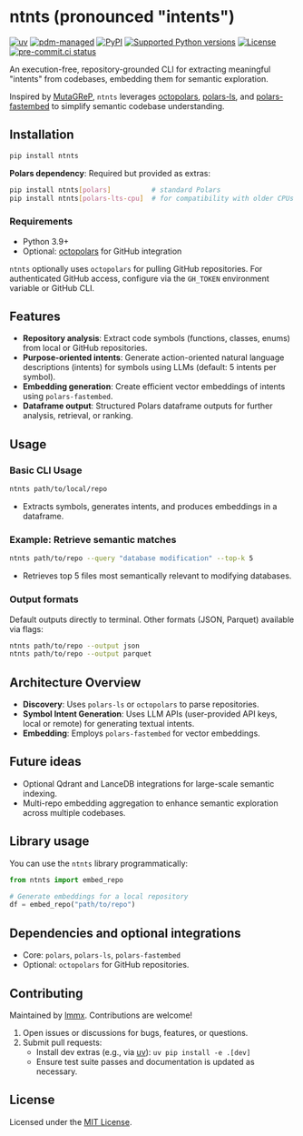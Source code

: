 # ntnts (pronounced "intents")

[![uv](https://img.shields.io/endpoint?url=https://raw.githubusercontent.com/astral-sh/uv/main/assets/badge/v0.json)](https://github.com/astral-sh/uv)
[![pdm-managed](https://img.shields.io/badge/pdm-managed-blueviolet)](https://pdm.fming.dev)
[![PyPI](https://img.shields.io/pypi/v/ntnts.svg)](https://pypi.org/project/ntnts)
[![Supported Python versions](https://img.shields.io/pypi/pyversions/ntnts.svg)](https://pypi.org/project/ntnts)
[![License](https://img.shields.io/pypi/l/ntnts.svg)](https://pypi.python.org/pypi/ntnts)
[![pre-commit.ci status](https://results.pre-commit.ci/badge/github/lmmx/ntnts/master.svg)](https://results.pre-commit.ci/latest/github/lmmx/ntnts/master)

An execution-free, repository-grounded CLI for extracting meaningful "intents" from codebases, embedding them for semantic exploration.

Inspired by [MutaGReP](https://arxiv.org/abs/2311.15653), `ntnts` leverages [octopolars](https://pypi.org/project/octopolars), [polars-ls](https://pypi.org/project/polars-ls), and [polars-fastembed](https://pypi.org/project/polars-fastembed) to simplify semantic codebase understanding.

## Installation

```bash
pip install ntnts
```

**Polars dependency**: Required but provided as extras:

```bash
pip install ntnts[polars]          # standard Polars
pip install ntnts[polars-lts-cpu]  # for compatibility with older CPUs
```

### Requirements

- Python 3.9+
- Optional: [octopolars](https://github.com/lmmx/octopolars) for GitHub integration

`ntnts` optionally uses `octopolars` for pulling GitHub repositories. For authenticated GitHub access, configure via the `GH_TOKEN` environment variable or GitHub CLI.

## Features

- **Repository analysis**: Extract code symbols (functions, classes, enums) from local or GitHub repositories.
- **Purpose-oriented intents**: Generate action-oriented natural language descriptions (intents) for symbols using LLMs (default: 5 intents per symbol).
- **Embedding generation**: Create efficient vector embeddings of intents using `polars-fastembed`.
- **Dataframe output**: Structured Polars dataframe outputs for further analysis, retrieval, or ranking.

## Usage

### Basic CLI Usage

```bash
ntnts path/to/local/repo
```

- Extracts symbols, generates intents, and produces embeddings in a dataframe.

### Example: Retrieve semantic matches

```bash
ntnts path/to/repo --query "database modification" --top-k 5
```

- Retrieves top 5 files most semantically relevant to modifying databases.

### Output formats

Default outputs directly to terminal. Other formats (JSON, Parquet) available via flags:

```bash
ntnts path/to/repo --output json
ntnts path/to/repo --output parquet
```

## Architecture Overview

- **Discovery**: Uses `polars-ls` or `octopolars` to parse repositories.
- **Symbol Intent Generation**: Uses LLM APIs (user-provided API keys, local or remote) for generating textual intents.
- **Embedding**: Employs `polars-fastembed` for vector embeddings.

## Future ideas

- Optional Qdrant and LanceDB integrations for large-scale semantic indexing.
- Multi-repo embedding aggregation to enhance semantic exploration across multiple codebases.

## Library usage

You can use the `ntnts` library programmatically:

```python
from ntnts import embed_repo

# Generate embeddings for a local repository
df = embed_repo("path/to/repo")
```

## Dependencies and optional integrations

- Core: `polars`, `polars-ls`, `polars-fastembed`
- Optional: `octopolars` for GitHub repositories.

## Contributing

Maintained by [lmmx](https://github.com/lmmx). Contributions are welcome!

1. Open issues or discussions for bugs, features, or questions.
2. Submit pull requests:
   - Install dev extras (e.g., via [uv](https://docs.astral.sh/uv/)): `uv pip install -e .[dev]`
   - Ensure test suite passes and documentation is updated as necessary.

## License

Licensed under the [MIT License](https://opensource.org/licenses/MIT).
